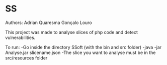 # SS
Authors:
	Adrian Quaresma
	Gonçalo Louro

This project was made to analyse slices of php code and detect vulnerabilities.

To run:
	-Go inside the directory SSoft (with the bin and src folder)
	-java -jar Analyse.jar slicename.json
	-The slice you want to analyse must be in the src/resources folder
	

